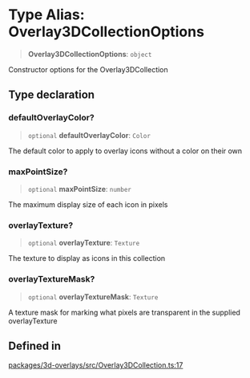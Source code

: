 # Type Alias: Overlay3DCollectionOptions

> **Overlay3DCollectionOptions**: `object`

Constructor options for the Overlay3DCollection

## Type declaration

### defaultOverlayColor?

> `optional` **defaultOverlayColor**: `Color`

The default color to apply to overlay icons without a color on their own

### maxPointSize?

> `optional` **maxPointSize**: `number`

The maximum display size of each icon in pixels

### overlayTexture?

> `optional` **overlayTexture**: `Texture`

The texture to display as icons in this collection

### overlayTextureMask?

> `optional` **overlayTextureMask**: `Texture`

A texture mask for marking what pixels are transparent in the supplied overlayTexture

## Defined in

[packages/3d-overlays/src/Overlay3DCollection.ts:17](https://github.com/cognitedata/reveal/blob/3aaed3491dba3f4ba9ecd87f495d35383cc73a1d/viewer/packages/3d-overlays/src/Overlay3DCollection.ts#L17)
